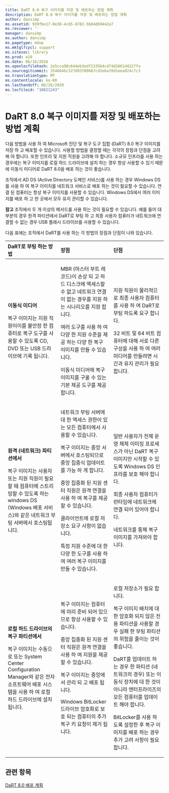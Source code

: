```yaml
---
title: DaRT 8.0 복구 이미지를 저장 및 배포하는 방법 계획
description: DaRT 8.0 복구 이미지를 저장 및 배포하는 방법 계획
author: dansimp
ms.assetid: 939fbe17-0e30-4c85-8782-5b84d69442a7
ms.reviewer: ''
manager: dansimp
ms.author: dansimp
ms.pagetype: mdop
ms.mktglfcycl: support
ms.sitesec: library
ms.prod: w10
ms.date: 06/16/2016
ms.openlocfilehash: 2e5cca90c644eb3edf233564c474d2601d4227fa
ms.sourcegitcommit: 354664bc527d93f80687cd2eba70d1eea024c7c3
ms.translationtype: MT
ms.contentlocale: ko-KR
ms.lasthandoff: 06/26/2020
ms.locfileid: "10821243"
---
```

# DaRT 8.0 복구 이미지를 저장 및 배포하는 방법 계획


다음 방법을 사용 하 여 Microsoft 진단 및 복구 도구 집합 (DaRT) 8.0 복구 이미지를 저장 하 고 배포할 수 있습니다. 사용할 방법을 결정할 때는 각각의 장점과 단점을 고려해 야 합니다. 또한 인프라 및 지원 직원을 고려해 야 합니다. 소규모 인프라를 사용 하는 경우에는 복구 이미지를 로컬 하드 드라이브에 설치 하는 경우 항상 사용할 수 있기 때문에 이동식 미디어로 DaRT 8.0을 배포 하는 것이 좋습니다.

조직에서 AD DS (Active Directory 도메인 서비스)를 사용 하는 경우 Windows DS를 사용 하 여 복구 이미지를 네트워크 서비스로 배포 하는 것이 필요할 수 있습니다. 연결 된 컴퓨터는 항상 복구 이미지를 사용할 수 있습니다. Windows DS에서 여러 이미지를 배포 하 고 한 곳에서 모두 유지 관리할 수 있습니다.

**참고**  조직에서 두 개 이상의 메서드를 사용 하는 것이 필요할 수 있습니다. 예를 들어 대부분의 경우 원격 파티션에서 DaRT로 부팅 하 고 최종 사용자 컴퓨터가 네트워크에 연결할 수 없는 경우 USB 플래시 드라이브를 사용할 수 있습니다.

 

다음 표에는 조직에서 DaRT를 사용 하는 각 방법의 장점과 단점이 나와 있습니다.

<table>
<colgroup>
<col width="33%" />
<col width="33%" />
<col width="33%" />
</colgroup>
<thead>
<tr class="header">
<th align="left">DaRT로 부팅 하는 방법</th>
<th align="left">장점</th>
<th align="left">단점</th>
</tr>
</thead>
<tbody>
<tr class="odd">
<td align="left"><p><strong>이동식 미디어</strong></p>
<p>복구 이미지는 지원 직원이이를 불안정 한 컴퓨터로 복구 도구를 사용할 수 있도록 CD, DVD 또는 USB 드라이브에 기록 됩니다.</p></td>
<td align="left"><p>MBR (마스터 부트 레코드)이 손상 되 고 하드 디스크에 액세스할 수 없고 네트워크 연결이 없는 경우를 지원 하는 시나리오를 지원 합니다.</p>
<p>여러 도구를 사용 하 여 다양 한 지원 수준을 제공 하는 다양 한 복구 이미지를 만들 수 있습니다.</p>
<p>이동식 미디어에 복구 이미지를 구울 수 있는 기본 제공 도구를 제공 합니다.</p></td>
<td align="left"><p>지원 직원이 물리적으로 최종 사용자 컴퓨터를 사용 하 여 DaRT로 부팅 하도록 요구 합니다.</p>
<p>32 비트 및 64 비트 컴퓨터에 대해 서로 다른 구성을 사용 하 여 여러 미디어를 만들려면 시간과 유지 관리가 필요 합니다.</p></td>
</tr>
<tr class="even">
<td align="left"><p><strong>원격 (네트워크) 파티션에서</strong></p>
<p>복구 이미지는 사용자 또는 지원 직원이 필요할 때 컴퓨터에 스트리밍할 수 있도록 하는 windows DS (Windows 배포 서비스)와 같은 네트워크 부팅 서버에서 호스팅됩니다.</p></td>
<td align="left"><p>네트워크 부팅 서버에 대 한 액세스 권한이 있는 모든 컴퓨터에서 사용할 수 있습니다.</p>
<p>복구 이미지는 중앙 서버에서 호스팅되므로 중앙 집중식 업데이트를 가능 하 게 합니다.</p>
<p>중앙 집중화 된 지원 센터 직원은 원격 연결을 사용 하 여 복구를 제공할 수 있습니다.</p>
<p>클라이언트에 로컬 저장소 요구 사항이 없습니다.</p>
<p>특정 지원 수준에 대 한 다양 한 도구를 사용 하 여 여러 복구 이미지를 만들 수 있습니다.</p></td>
<td align="left"><p>일반 사용자가 전체 운영 체제 이미징 프로세스가 아닌 DaRT 복구 이미지만 시작할 수 있도록 Windows DS 인프라를 보호 해야 합니다.</p>
<p></p>
<p></p>
<p>최종 사용자 컴퓨터가 런타임에 네트워크에 연결 되어 있어야 합니다.</p>
<p>네트워크를 통해 복구 이미지를 가져와야 합니다.</p></td>
</tr>
<tr class="odd">
<td align="left"><p><strong>로컬 하드 드라이브의 복구 파티션에서</strong></p>
<p>복구 이미지는 수동으로 또는 System Center Configuration Manager와 같은 전자 소프트웨어 배포 시스템을 사용 하 여 로컬 하드 드라이브에 설치 됩니다.</p></td>
<td align="left"><p>복구 이미지는 컴퓨터에 미리 준비 되어 있으므로 항상 사용할 수 있습니다.</p>
<p>중앙 집중화 된 지원 센터 직원은 원격 연결을 사용 하 여 지원을 제공할 수 있습니다.</p>
<p>복구 이미지는 중앙에서 관리 되 고 배포 됩니다.</p>
<p>Windows BitLocker 드라이브 암호화로 보호 되는 컴퓨터의 추가 복구 키 요청이 제거 됩니다.</p></td>
<td align="left"><p>로컬 저장소가 필요 합니다.</p>
<p>복구 이미지 배치에 대 한 암호화 되지 않은 전용 파티션을 사용할 경우 실패 한 부팅 파티션의 위험을 줄이는 것이 좋습니다.</p>
<p>DaRT를 업데이트 하는 경우 한 파티션 (네트워크의 경우) 또는 이동식 장치에 대 한 것이 아니라 엔터프라이즈의 모든 컴퓨터를 업데이트 해야 합니다.</p>
<p>BitLocker를 사용 하도록 설정한 후 복구 이미지를 배포 하는 경우 추가 고려 사항이 필요 합니다.</p></td>
</tr>
</tbody>
</table>

 

## 관련 항목


[DaRT 8.0 배포 계획](planning-to-deploy-dart-80-dart-8.md)

 

 





